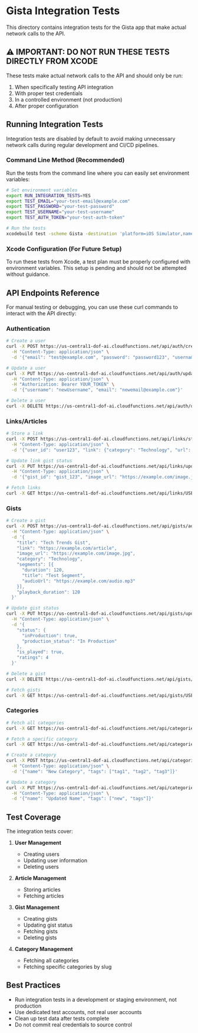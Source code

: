 # Gista Integration Tests

This directory contains integration tests for the Gista app that make actual network calls to the API.

## ⚠️ IMPORTANT: DO NOT RUN THESE TESTS DIRECTLY FROM XCODE

These tests make actual network calls to the API and should only be run:
1. When specifically testing API integration
2. With proper test credentials
3. In a controlled environment (not production)
4. After proper configuration

## Running Integration Tests

Integration tests are disabled by default to avoid making unnecessary network calls during regular development and CI/CD pipelines.

### Command Line Method (Recommended)

Run the tests from the command line where you can easily set environment variables:

```bash
# Set environment variables
export RUN_INTEGRATION_TESTS=YES
export TEST_EMAIL="your-test-email@example.com"
export TEST_PASSWORD="your-test-password"
export TEST_USERNAME="your-test-username"
export TEST_AUTH_TOKEN="your-test-auth-token"

# Run the tests
xcodebuild test -scheme Gista -destination 'platform=iOS Simulator,name=iPhone 15'
```

### Xcode Configuration (For Future Setup)

To run these tests from Xcode, a test plan must be properly configured with environment variables. This setup is pending and should not be attempted without guidance.

## API Endpoints Reference

For manual testing or debugging, you can use these curl commands to interact with the API directly:

### Authentication

```bash
# Create a user
curl -X POST https://us-central1-dof-ai.cloudfunctions.net/api/auth/create-user \
  -H "Content-Type: application/json" \
  -d '{"email": "test@example.com", "password": "password123", "username": "testuser"}'

# Update a user
curl -X PUT https://us-central1-dof-ai.cloudfunctions.net/api/auth/update-user \
  -H "Content-Type: application/json" \
  -H "Authorization: Bearer YOUR_TOKEN" \
  -d '{"username": "newUsername", "email": "newemail@example.com"}'

# Delete a user
curl -X DELETE https://us-central1-dof-ai.cloudfunctions.net/api/auth/delete_user/USER_ID
```

### Links/Articles

```bash
# Store a link
curl -X POST https://us-central1-dof-ai.cloudfunctions.net/api/links/store \
  -H "Content-Type: application/json" \
  -d '{"user_id": "user123", "link": {"category": "Technology", "url": "https://example.com/article", "title": "Article Title"}}'

# Update link gist status
curl -X PUT https://us-central1-dof-ai.cloudfunctions.net/api/links/update-gist-status/USER_ID/LINK_ID \
  -H "Content-Type: application/json" \
  -d '{"gist_id": "gist_123", "image_url": "https://example.com/image.jpg", "link_title": "Updated Article Title"}'

# Fetch links
curl -X GET https://us-central1-dof-ai.cloudfunctions.net/api/links/USER_ID
```

### Gists

```bash
# Create a gist
curl -X POST https://us-central1-dof-ai.cloudfunctions.net/api/gists/add/USER_ID \
  -H "Content-Type: application/json" \
  -d '{
    "title": "Tech Trends Gist",
    "link": "https://example.com/article",
    "image_url": "https://example.com/image.jpg",
    "category": "Technology",
    "segments": [{
      "duration": 120,
      "title": "Test Segment",
      "audioUrl": "https://example.com/audio.mp3"
    }],
    "playback_duration": 120
  }'

# Update gist status
curl -X PUT https://us-central1-dof-ai.cloudfunctions.net/api/gists/update/USER_ID/GIST_ID \
  -H "Content-Type: application/json" \
  -d '{
    "status": {
      "inProduction": true,
      "production_status": "In Production"
    },
    "is_played": true,
    "ratings": 4
  }'

# Delete a gist
curl -X DELETE https://us-central1-dof-ai.cloudfunctions.net/api/gists/delete/USER_ID/GIST_ID

# Fetch gists
curl -X GET https://us-central1-dof-ai.cloudfunctions.net/api/gists/USER_ID
```

### Categories

```bash
# Fetch all categories
curl -X GET https://us-central1-dof-ai.cloudfunctions.net/api/categories

# Fetch a specific category
curl -X GET https://us-central1-dof-ai.cloudfunctions.net/api/categories/CATEGORY_SLUG

# Create a category
curl -X POST https://us-central1-dof-ai.cloudfunctions.net/api/categories/add \
  -H "Content-Type: application/json" \
  -d '{"name": "New Category", "tags": ["tag1", "tag2", "tag3"]}'

# Update a category
curl -X PUT https://us-central1-dof-ai.cloudfunctions.net/api/categories/update/CATEGORY_ID \
  -H "Content-Type: application/json" \
  -d '{"name": "Updated Name", "tags": ["new", "tags"]}'
```

## Test Coverage

The integration tests cover:

1. **User Management**
   - Creating users
   - Updating user information
   - Deleting users

2. **Article Management**
   - Storing articles
   - Fetching articles

3. **Gist Management**
   - Creating gists
   - Updating gist status
   - Fetching gists
   - Deleting gists

4. **Category Management**
   - Fetching all categories
   - Fetching specific categories by slug

## Best Practices

- Run integration tests in a development or staging environment, not production
- Use dedicated test accounts, not real user accounts
- Clean up test data after tests complete
- Do not commit real credentials to source control 